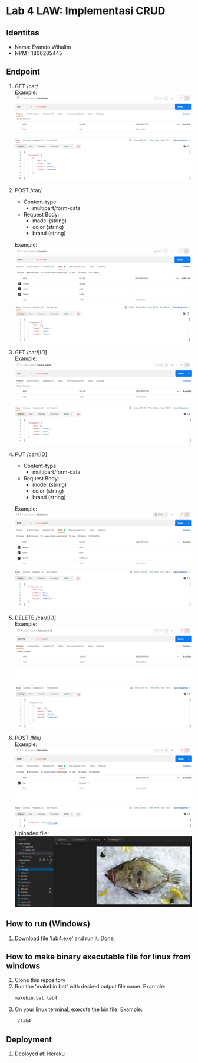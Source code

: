 # Lab 4 LAW: Implementasi CRUD
## Identitas
* Nama: Evando Wihalim
* NPM : 1806205445

## Endpoint
1. GET    /car/ \
    Example: \
    ![Get all cars](https://github.com/Evando2000/simplecarapi/blob/main/docs/1_get_all.PNG?raw=true)

2. POST   /car/
    * Content-type:
        * multipart/form-data
    * Request Body:
        * model (string)
        * color (string)
        * brand (string)

    Example: \
    ![Create a car](https://github.com/Evando2000/simplecarapi/blob/main/docs/2_create_car.PNG?raw=true)

3. GET    /car/[ID] \
    Example: \
    ![Get a car](https://github.com/Evando2000/simplecarapi/blob/main/docs/3_get_car_by_id.PNG?raw=true)

4. PUT    /car/[ID]
    * Content-type:
        * multipart/form-data
    * Request Body:
        * model (string)
        * color (string)
        * brand (string)

    Example: \
    ![Update a car](https://github.com/Evando2000/simplecarapi/blob/main/docs/4_update_car.PNG?raw=true)

5. DELETE /car/[ID] \
    Example: \
    ![Delete a car](https://github.com/Evando2000/simplecarapi/blob/main/docs/5_delete_car.PNG?raw=true)

6. POST   /file/ \
    Example: \
    ![Upload a file](https://github.com/Evando2000/simplecarapi/blob/main/docs/6_upload_file.PNG?raw=true)
    Uploaded file: \
    ![Uploaded file](https://github.com/Evando2000/simplecarapi/blob/main/docs/7_uploaded_file.PNG?raw=true)

## How to run (Windows)
1. Download file 'lab4.exe' and run it. Done.

## How to make binary executable file for linux from windows
1. Clone this repository
2. Run the 'makebin.bat' with desired output file name. Example:
    ```cmd
    makebin.bat lab4
    ```
3. On your linux terminal, execute the bin file. Example:
    ```cmd
    ./lab4
    ```

## Deployment
1. Deployed at: [Heroku](https://simplecarapi.herokuapp.com/)